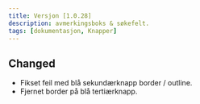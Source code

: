 ```yaml
---
title: Versjon [1.0.28]
description: avmerkingsboks & søkefelt.
tags: [dokumentasjon, Knapper]
---
```


## Changed

- Fikset feil med blå sekundærknapp border / outline.
- Fjernet border på blå tertiærknapp.
